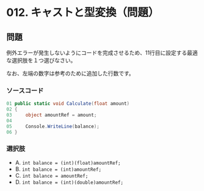 # 012. キャストと型変換（問題）

## 問題

例外エラーが発生しないようにコードを完成させるため、11行目に設定する最適な選択肢を１つ選びなさい。

なお、左端の数字は参考のために追加した行数です。

### ソースコード

```csharp
01 public static void Calculate(float amount)
02 {
03     object amountRef = amount;
04
05     Console.WriteLine(balance);
06 }
```

### 選択肢

* A. `int balance = (int)(float)amountRef;`
* B. `int balance = (int)amountRef;`
* C. `int balance = amountRef;`
* D. `int balance = (int)(double)amountRef;`
